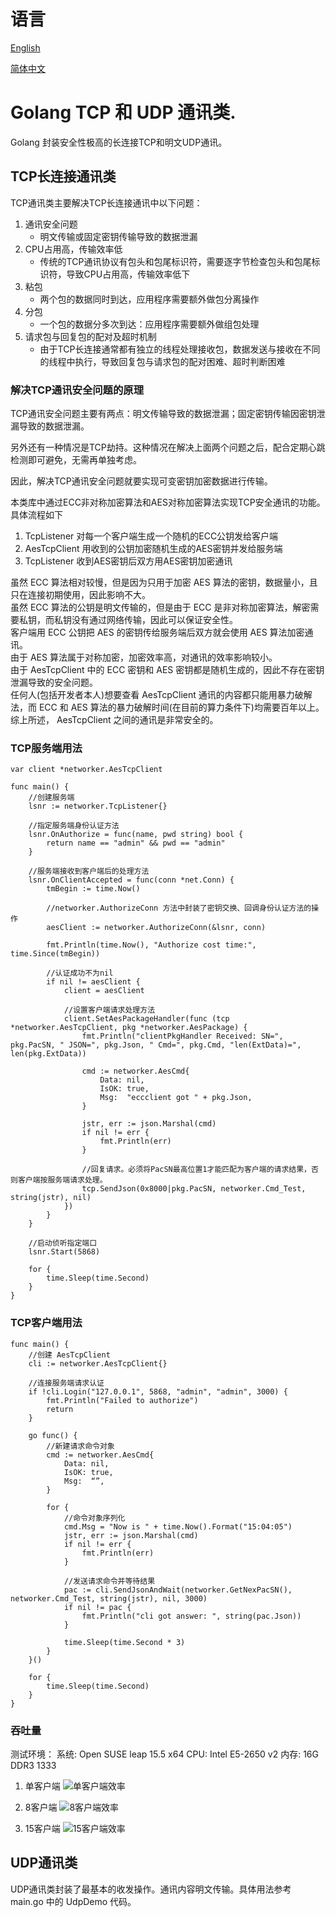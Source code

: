 # 语言 
[English](README.md) 

[简体中文](README.zh_cn.md) 

# Golang TCP 和 UDP 通讯类. 

Golang 封装安全性极高的长连接TCP和明文UDP通讯。 



## TCP长连接通讯类 

TCP通讯类主要解决TCP长连接通讯中以下问题： 

1. 通讯安全问题 
    - 明文传输或固定密钥传输导致的数据泄漏
2. CPU占用高，传输效率低 
    - 传统的TCP通讯协议有包头和包尾标识符，需要逐字节检查包头和包尾标识符，导致CPU占用高，传输效率低下 
3. 粘包 
    - 两个包的数据同时到达，应用程序需要额外做包分离操作 
4. 分包 
    - 一个包的数据分多次到达：应用程序需要额外做组包处理 
5. 请求包与回复包的配对及超时机制 
    - 由于TCP长连接通常都有独立的线程处理接收包，数据发送与接收在不同的线程中执行，导致回复包与请求包的配对困难、超时判断困难 

### 解决TCP通讯安全问题的原理 

TCP通讯安全问题主要有两点：明文传输导致的数据泄漏；固定密钥传输因密钥泄漏导致的数据泄漏。 

另外还有一种情况是TCP劫持。这种情况在解决上面两个问题之后，配合定期心跳检测即可避免，无需再单独考虑。 

因此，解决TCP通讯安全问题就要实现可变密钥加密数据进行传输。 

本类库中通过ECC非对称加密算法和AES对称加密算法实现TCP安全通讯的功能。具体流程如下 
1. TcpListener 对每一个客户端生成一个随机的ECC公钥发给客户端
2. AesTcpClient 用收到的公钥加密随机生成的AES密钥并发给服务端
3. TcpListener 收到AES密钥后双方用AES密钥加密通讯 

虽然 ECC 算法相对较慢，但是因为只用于加密 AES 算法的密钥，数据量小，且只在连接初期使用，因此影响不大。<br />
虽然 ECC 算法的公钥是明文传输的，但是由于 ECC 是非对称加密算法，解密需要私钥，而私钥没有通过网络传输，因此可以保证安全性。<br />
客户端用 ECC 公钥把 AES 的密钥传给服务端后双方就会使用 AES 算法加密通讯。<br />
由于 AES 算法属于对称加密，加密效率高，对通讯的效率影响较小。<br />
由于 AesTcpClient 中的 ECC 密钥和 AES 密钥都是随机生成的，因此不存在密钥泄漏导致的安全问题。<br />
任何人(包括开发者本人)想要查看 AesTcpClient 通讯的内容都只能用暴力破解法，而 ECC 和 AES 算法的暴力破解时间(在目前的算力条件下)均需要百年以上。<br />
综上所述， AesTcpClient 之间的通讯是非常安全的。 

### TCP服务端用法 

``` golang 
var client *networker.AesTcpClient 

func main() { 
	//创建服务端 
	lsnr := networker.TcpListener{} 

	//指定服务端身份认证方法 
	lsnr.OnAuthorize = func(name, pwd string) bool { 
		return name == "admin" && pwd == "admin" 
	} 

	//服务端接收到客户端后的处理方法 
	lsnr.OnClientAccepted = func(conn *net.Conn) { 
		tmBegin := time.Now() 

		//networker.AuthorizeConn 方法中封装了密钥交换、回调身份认证方法的操作 
		aesClient := networker.AuthorizeConn(&lsnr, conn) 

		fmt.Println(time.Now(), "Authorize cost time:", time.Since(tmBegin)) 

		//认证成功不为nil 
		if nil != aesClient { 
			client = aesClient 

			//设置客户端请求处理方法 
			client.SetAesPackageHandler(func (tcp *networker.AesTcpClient, pkg *networker.AesPackage) { 
				fmt.Println("clientPkgHandler Received: SN=", pkg.PacSN, " JSON=", pkg.Json, " Cmd=", pkg.Cmd, "len(ExtData)=", len(pkg.ExtData)) 

				cmd := networker.AesCmd{ 
					Data: nil, 
					IsOK: true, 
					Msg:  "eccclient got " + pkg.Json, 
				} 

				jstr, err := json.Marshal(cmd) 
				if nil != err { 
					fmt.Println(err) 
				} 

				//回复请求。必须将PacSN最高位置1才能匹配为客户端的请求结果，否则客户端按服务端请求处理。
				tcp.SendJson(0x8000|pkg.PacSN, networker.Cmd_Test, string(jstr), nil) 
			}) 
		} 
	} 

	//启动侦听指定端口 
	lsnr.Start(5868) 

	for {
		time.Sleep(time.Second)
	}
} 
``` 

### TCP客户端用法 

``` golang 
func main() { 
	//创建 AesTcpClient
	cli := networker.AesTcpClient{}

	//连接服务端请求认证
	if !cli.Login("127.0.0.1", 5868, "admin", "admin", 3000) {
		fmt.Println("Failed to authorize")
		return
	}

	go func() {
		//新建请求命令对象
		cmd := networker.AesCmd{
			Data: nil,
			IsOK: true,
			Msg:  “”,
		}

		for {
			//命令对象序列化
			cmd.Msg = "Now is " + time.Now().Format("15:04:05")
			jstr, err := json.Marshal(cmd)
			if nil != err {
				fmt.Println(err)
			}

			//发送请求命令并等待结果
			pac := cli.SendJsonAndWait(networker.GetNexPacSN(), networker.Cmd_Test, string(jstr), nil, 3000)
			if nil != pac {
				fmt.Println("cli got answer: ", string(pac.Json))
			}

			time.Sleep(time.Second * 3)
		}
	}()

	for {
		time.Sleep(time.Second)
	}
}
``` 

### 吞吐量 
测试环境： 
 系统: Open SUSE leap 15.5 x64 
 CPU: Intel E5-2650 v2 
 内存: 16G DDR3 1333 

1. 单客户端 
 ![](./thread1.png "单客户端效率") 

1. 8客户端 
 ![](./thread8.png "8客户端效率") 

1. 15客户端 
 ![](./thread15.png "15客户端效率") 


## UDP通讯类

UDP通讯类封装了最基本的收发操作。通讯内容明文传输。具体用法参考 main.go 中的 UdpDemo 代码。
